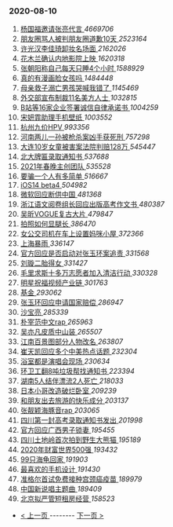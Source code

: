 ### 2020-08-10 
1. [ 杨国福邀请张亮代言 ](https://s.weibo.com/weibo?q=%23%E6%9D%A8%E5%9B%BD%E7%A6%8F%E9%82%80%E8%AF%B7%E5%BC%A0%E4%BA%AE%E4%BB%A3%E8%A8%80%23&Refer=top) *4669706*
1. [ 朋友圈骂人被判朋友圈道歉10天 ](https://s.weibo.com/weibo?q=%23%E6%9C%8B%E5%8F%8B%E5%9C%88%E9%AA%82%E4%BA%BA%E8%A2%AB%E5%88%A4%E6%9C%8B%E5%8F%8B%E5%9C%88%E9%81%93%E6%AD%8910%E5%A4%A9%23&Refer=top) *2523164*
1. [ 许光汉李佳琦卸妆名场面 ](https://s.weibo.com/weibo?q=%23%E8%AE%B8%E5%85%89%E6%B1%89%E6%9D%8E%E4%BD%B3%E7%90%A6%E5%8D%B8%E5%A6%86%E5%90%8D%E5%9C%BA%E9%9D%A2%23&topic_ad=1&Refer=top) *2162026*
1. [ 花木兰确认内地影院上映 ](https://s.weibo.com/weibo?q=%23%E8%8A%B1%E6%9C%A8%E5%85%B0%E7%A1%AE%E8%AE%A4%E5%86%85%E5%9C%B0%E5%BD%B1%E9%99%A2%E4%B8%8A%E6%98%A0%23&Refer=top) *1620318*
1. [ 张朝阳称自己每天只睡4个小时 ](https://s.weibo.com/weibo?q=%23%E5%BC%A0%E6%9C%9D%E9%98%B3%E7%A7%B0%E8%87%AA%E5%B7%B1%E6%AF%8F%E5%A4%A9%E5%8F%AA%E7%9D%A14%E4%B8%AA%E5%B0%8F%E6%97%B6%23&Refer=top) *1588929*
1. [ 真的有漫画脸女孩吗 ](https://s.weibo.com/weibo?q=%23%E7%9C%9F%E7%9A%84%E6%9C%89%E6%BC%AB%E7%94%BB%E8%84%B8%E5%A5%B3%E5%AD%A9%E5%90%97%23&Refer=top) *1484448*
1. [ 母亲救子溺亡男孩哭喊我错了 ](https://s.weibo.com/weibo?q=%23%E6%AF%8D%E4%BA%B2%E6%95%91%E5%AD%90%E6%BA%BA%E4%BA%A1%E7%94%B7%E5%AD%A9%E5%93%AD%E5%96%8A%E6%88%91%E9%94%99%E4%BA%86%23&Refer=top) *1145469*
1. [ 外交部宣布制裁11名美方人士 ](https://s.weibo.com/weibo?q=%E5%A4%96%E4%BA%A4%E9%83%A8%E5%AE%A3%E5%B8%83%E5%88%B6%E8%A3%8111%E5%90%8D%E7%BE%8E%E6%96%B9%E4%BA%BA%E5%A3%AB&Refer=top) *1032815*
1. [ B站等16家企业签署诚信自律承诺书 ](https://s.weibo.com/weibo?q=B%E7%AB%99%E7%AD%8916%E5%AE%B6%E4%BC%81%E4%B8%9A%E7%AD%BE%E7%BD%B2%E8%AF%9A%E4%BF%A1%E8%87%AA%E5%BE%8B%E6%89%BF%E8%AF%BA%E4%B9%A6&Refer=top) *1004259*
1. [ 宋妍霏助理手机壁纸 ](https://s.weibo.com/weibo?q=%23%E5%AE%8B%E5%A6%8D%E9%9C%8F%E5%8A%A9%E7%90%86%E6%89%8B%E6%9C%BA%E5%A3%81%E7%BA%B8%23&Refer=top) *1003552*
1. [ 杭州九价HPV ](https://s.weibo.com/weibo?q=%23%E6%9D%AD%E5%B7%9E%E4%B9%9D%E4%BB%B7HPV%23&Refer=top) *993356*
1. [ 河南两儿一孙被枪杀案凶手获死刑 ](https://s.weibo.com/weibo?q=%23%E6%B2%B3%E5%8D%97%E4%B8%A4%E5%84%BF%E4%B8%80%E5%AD%99%E8%A2%AB%E6%9E%AA%E6%9D%80%E6%A1%88%E5%87%B6%E6%89%8B%E8%8E%B7%E6%AD%BB%E5%88%91%23&Refer=top) *757298*
1. [ 大连10岁女童被害案法院判赔128万 ](https://s.weibo.com/weibo?q=%23%E5%A4%A7%E8%BF%9E10%E5%B2%81%E5%A5%B3%E7%AB%A5%E8%A2%AB%E5%AE%B3%E6%A1%88%E6%B3%95%E9%99%A2%E5%88%A4%E8%B5%94128%E4%B8%87%23&Refer=top) *545447*
1. [ 北大牌匾录取通知书 ](https://s.weibo.com/weibo?q=%23%E5%8C%97%E5%A4%A7%E7%89%8C%E5%8C%BE%E5%BD%95%E5%8F%96%E9%80%9A%E7%9F%A5%E4%B9%A6%23&Refer=top) *537688*
1. [ 2021年春晚主创团队 ](https://s.weibo.com/weibo?q=2021%E5%B9%B4%E6%98%A5%E6%99%9A%E4%B8%BB%E5%88%9B%E5%9B%A2%E9%98%9F&Refer=top) *535528*
1. [ 要骗一个人有多简单 ](https://s.weibo.com/weibo?q=%23%E8%A6%81%E9%AA%97%E4%B8%80%E4%B8%AA%E4%BA%BA%E6%9C%89%E5%A4%9A%E7%AE%80%E5%8D%95%23&Refer=top) *516667*
1. [ iOS14 beta4 ](https://s.weibo.com/weibo?q=iOS14%20beta4&Refer=top) *504982*
1. [ 微软回应断供中国 ](https://s.weibo.com/weibo?q=%23%E5%BE%AE%E8%BD%AF%E5%9B%9E%E5%BA%94%E6%96%AD%E4%BE%9B%E4%B8%AD%E5%9B%BD%23&Refer=top) *481368*
1. [ 浙江语文阅卷组长回应出版高考作文书 ](https://s.weibo.com/weibo?q=%23%E6%B5%99%E6%B1%9F%E8%AF%AD%E6%96%87%E9%98%85%E5%8D%B7%E7%BB%84%E9%95%BF%E5%9B%9E%E5%BA%94%E5%87%BA%E7%89%88%E9%AB%98%E8%80%83%E4%BD%9C%E6%96%87%E4%B9%A6%23&Refer=top) *480387*
1. [ 吴昕VOGUE复古大片 ](https://s.weibo.com/weibo?q=%23%E5%90%B4%E6%98%95VOGUE%E5%A4%8D%E5%8F%A4%E5%A4%A7%E7%89%87%23&Refer=top) *479847*
1. [ 拍照如何显腿长 ](https://s.weibo.com/weibo?q=%23%E6%8B%8D%E7%85%A7%E5%A6%82%E4%BD%95%E6%98%BE%E8%85%BF%E9%95%BF%23&Refer=top) *386470*
1. [ 女公交司机在车上设置妈咪小屋 ](https://s.weibo.com/weibo?q=%23%E5%A5%B3%E5%85%AC%E4%BA%A4%E5%8F%B8%E6%9C%BA%E5%9C%A8%E8%BD%A6%E4%B8%8A%E8%AE%BE%E7%BD%AE%E5%A6%88%E5%92%AA%E5%B0%8F%E5%B1%8B%23&Refer=top) *372366*
1. [ 上海暴雨 ](https://s.weibo.com/weibo?q=%E4%B8%8A%E6%B5%B7%E6%9A%B4%E9%9B%A8&Refer=top) *336147*
1. [ 官方回应是否启动对张玉环案追责 ](https://s.weibo.com/weibo?q=%23%E5%AE%98%E6%96%B9%E5%9B%9E%E5%BA%94%E6%98%AF%E5%90%A6%E5%90%AF%E5%8A%A8%E5%AF%B9%E5%BC%A0%E7%8E%89%E7%8E%AF%E6%A1%88%E8%BF%BD%E8%B4%A3%23&Refer=top) *331568*
1. [ 刘璇二胎得女 ](https://s.weibo.com/weibo?q=%23%E5%88%98%E7%92%87%E4%BA%8C%E8%83%8E%E5%BE%97%E5%A5%B3%23&Refer=top) *331427*
1. [ 毛里求斯十多万志愿者加入清洁行动 ](https://s.weibo.com/weibo?q=%23%E6%AF%9B%E9%87%8C%E6%B1%82%E6%96%AF%E5%8D%81%E5%A4%9A%E4%B8%87%E5%BF%97%E6%84%BF%E8%80%85%E5%8A%A0%E5%85%A5%E6%B8%85%E6%B4%81%E8%A1%8C%E5%8A%A8%23&Refer=top) *330328*
1. [ 明星祝福视频产业链 ](https://s.weibo.com/weibo?q=%23%E6%98%8E%E6%98%9F%E7%A5%9D%E7%A6%8F%E8%A7%86%E9%A2%91%E4%BA%A7%E4%B8%9A%E9%93%BE%23&Refer=top) *301763*
1. [ 基金 ](https://s.weibo.com/weibo?q=%E5%9F%BA%E9%87%91&Refer=top) *293062*
1. [ 张玉环回应申请国家赔偿 ](https://s.weibo.com/weibo?q=%23%E5%BC%A0%E7%8E%89%E7%8E%AF%E5%9B%9E%E5%BA%94%E7%94%B3%E8%AF%B7%E5%9B%BD%E5%AE%B6%E8%B5%94%E5%81%BF%23&Refer=top) *286947*
1. [ 沙宝亮 ](https://s.weibo.com/weibo?q=%E6%B2%99%E5%AE%9D%E4%BA%AE&Refer=top) *285339*
1. [ 朴宰范中文rap ](https://s.weibo.com/weibo?q=%23%E6%9C%B4%E5%AE%B0%E8%8C%83%E4%B8%AD%E6%96%87rap%23&Refer=top) *265963*
1. [ 吴亦凡皮质中山装 ](https://s.weibo.com/weibo?q=%23%E5%90%B4%E4%BA%A6%E5%87%A1%E7%9A%AE%E8%B4%A8%E4%B8%AD%E5%B1%B1%E8%A3%85%23&Refer=top) *265507*
1. [ 江南百景图部分人物改名 ](https://s.weibo.com/weibo?q=%E6%B1%9F%E5%8D%97%E7%99%BE%E6%99%AF%E5%9B%BE%E9%83%A8%E5%88%86%E4%BA%BA%E7%89%A9%E6%94%B9%E5%90%8D&Refer=top) *263807*
1. [ 崔天凯回应多个中美热点话题 ](https://s.weibo.com/weibo?q=%23%E5%B4%94%E5%A4%A9%E5%87%AF%E5%9B%9E%E5%BA%94%E5%A4%9A%E4%B8%AA%E4%B8%AD%E7%BE%8E%E7%83%AD%E7%82%B9%E8%AF%9D%E9%A2%98%23&Refer=top) *232304*
1. [ 浴室都是演唱会现场 ](https://s.weibo.com/weibo?q=%23%E6%B5%B4%E5%AE%A4%E9%83%BD%E6%98%AF%E6%BC%94%E5%94%B1%E4%BC%9A%E7%8E%B0%E5%9C%BA%23&Refer=top) *230634*
1. [ 环卫工翻8吨垃圾帮找通知书 ](https://s.weibo.com/weibo?q=%23%E7%8E%AF%E5%8D%AB%E5%B7%A5%E7%BF%BB8%E5%90%A8%E5%9E%83%E5%9C%BE%E5%B8%AE%E6%89%BE%E9%80%9A%E7%9F%A5%E4%B9%A6%23&Refer=top) *223394*
1. [ 湖南5人结伴漂流2人死亡 ](https://s.weibo.com/weibo?q=%23%E6%B9%96%E5%8D%975%E4%BA%BA%E7%BB%93%E4%BC%B4%E6%BC%82%E6%B5%812%E4%BA%BA%E6%AD%BB%E4%BA%A1%23&Refer=top) *218033*
1. [ 日本小哥改造破烂卧室 ](https://s.weibo.com/weibo?q=%E6%97%A5%E6%9C%AC%E5%B0%8F%E5%93%A5%E6%94%B9%E9%80%A0%E7%A0%B4%E7%83%82%E5%8D%A7%E5%AE%A4&Refer=top) *209239*
1. [ 和朋友出去旅游的快乐成分 ](https://s.weibo.com/weibo?q=%23%E5%92%8C%E6%9C%8B%E5%8F%8B%E5%87%BA%E5%8E%BB%E6%97%85%E6%B8%B8%E7%9A%84%E5%BF%AB%E4%B9%90%E6%88%90%E5%88%86%23&Refer=top) *203137*
1. [ 张靓颖海豚音rap ](https://s.weibo.com/weibo?q=%23%E5%BC%A0%E9%9D%93%E9%A2%96%E6%B5%B7%E8%B1%9A%E9%9F%B3rap%23&Refer=top) *203065*
1. [ 四川第一封高考录取通知书发出 ](https://s.weibo.com/weibo?q=%23%E5%9B%9B%E5%B7%9D%E7%AC%AC%E4%B8%80%E5%B0%81%E9%AB%98%E8%80%83%E5%BD%95%E5%8F%96%E9%80%9A%E7%9F%A5%E4%B9%A6%E5%8F%91%E5%87%BA%23&Refer=top) *201998*
1. [ 官方回应广西男子锁妻 ](https://s.weibo.com/weibo?q=%23%E5%AE%98%E6%96%B9%E5%9B%9E%E5%BA%94%E5%B9%BF%E8%A5%BF%E7%94%B7%E5%AD%90%E9%94%81%E5%A6%BB%23&Refer=top) *195455*
1. [ 四川土地岭首次拍到野生大熊猫 ](https://s.weibo.com/weibo?q=%E5%9B%9B%E5%B7%9D%E5%9C%9F%E5%9C%B0%E5%B2%AD%E9%A6%96%E6%AC%A1%E6%8B%8D%E5%88%B0%E9%87%8E%E7%94%9F%E5%A4%A7%E7%86%8A%E7%8C%AB&Refer=top) *195189*
1. [ 2020年财富世界500强 ](https://s.weibo.com/weibo?q=2020%E5%B9%B4%E8%B4%A2%E5%AF%8C%E4%B8%96%E7%95%8C500%E5%BC%BA&Refer=top) *193432*
1. [ 99只海龟回家 ](https://s.weibo.com/weibo?q=%2399%E5%8F%AA%E6%B5%B7%E9%BE%9F%E5%9B%9E%E5%AE%B6%23&Refer=top) *191903*
1. [ 最喜欢的手机设计 ](https://s.weibo.com/weibo?q=%23%E6%9C%80%E5%96%9C%E6%AC%A2%E7%9A%84%E6%89%8B%E6%9C%BA%E8%AE%BE%E8%AE%A1%23&Refer=top) *191430*
1. [ 准格尔首试免费接种宫颈癌疫苗 ](https://s.weibo.com/weibo?q=%23%E5%87%86%E6%A0%BC%E5%B0%94%E9%A6%96%E8%AF%95%E5%85%8D%E8%B4%B9%E6%8E%A5%E7%A7%8D%E5%AE%AB%E9%A2%88%E7%99%8C%E7%96%AB%E8%8B%97%23&Refer=top) *189979*
1. [ 中国新说唱主题曲 ](https://s.weibo.com/weibo?q=%E4%B8%AD%E5%9B%BD%E6%96%B0%E8%AF%B4%E5%94%B1%E4%B8%BB%E9%A2%98%E6%9B%B2&Refer=top) *189409*
1. [ 北京拟严管短租房经营 ](https://s.weibo.com/weibo?q=%E5%8C%97%E4%BA%AC%E6%8B%9F%E4%B8%A5%E7%AE%A1%E7%9F%AD%E7%A7%9F%E6%88%BF%E7%BB%8F%E8%90%A5&Refer=top) *158523* 

- [ < 上一页 ](https://github.com/able8/weibo-hot-record/blob/master/2020-08-09.md) -------- [ 下一页 > ](https://github.com/able8/weibo-hot-record/blob/master/2020-08-11.md)